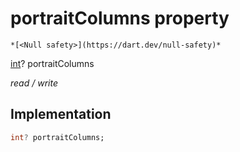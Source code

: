 


# portraitColumns property




    *[<Null safety>](https://dart.dev/null-safety)*


[int](https://api.flutter.dev/flutter/dart-core/int-class.html)? portraitColumns
  
_read / write_






## Implementation

```dart
int? portraitColumns;


```







